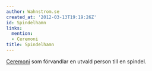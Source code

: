 ```yaml
---
author: Wahnstrom.se
created_at: '2012-03-13T19:19:26Z'
id: Spindelhamn
links:
  mention:
  - Ceremoni
title: Spindelhamn
---
```


[Ceremoni] som förvandlar en utvald person till en spindel.

  [Ceremoni]: Ceremoni
